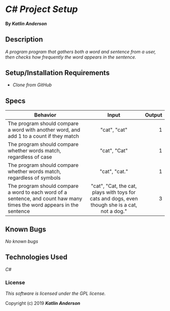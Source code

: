 # _C# Project Setup_


#### By _**Katlin Anderson**_

## Description

_A program program that gathers both a word and sentence from a user, then checks how frequently the word appears in the sentence._

## Setup/Installation Requirements

* _Clone from GitHub_

## Specs

| Behavior | Input | Output |
| ------------- |:-------------:| -----:|
| The program should compare a word with another word, and add 1 to a count if they match  | "cat", "cat" | 1 |
| The program should compare whether words match, regardless of case | "cat", "Cat" | 1 |
| The program should compare whether words match, regardless of symbols | "cat", "cat." | 1 |
| The program should compare a word to each word of a sentence, and count haw many times the word appears in the sentence | "cat", "Cat, the cat, plays with toys for cats and dogs, even though she is a cat, not a dog." | 3 |

## Known Bugs

_No known bugs_

## Technologies Used

_C#_

### License

*This software is licensed under the GPL license.*

Copyright (c) 2019 **_Katlin Anderson_**
